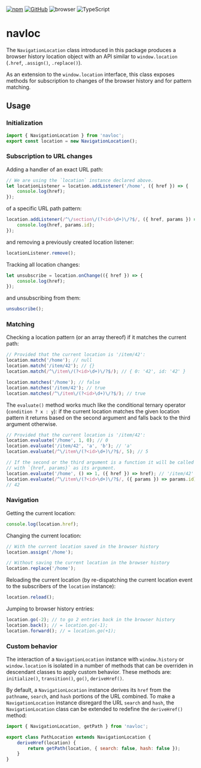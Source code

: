 [![npm](https://img.shields.io/npm/v/navloc?labelColor=royalblue&color=royalblue&style=flat-square)](https://www.npmjs.com/package/navloc) [![GitHub](https://img.shields.io/badge/-GitHub-royalblue?labelColor=royalblue&color=royalblue&style=flat-square&logo=github)](https://github.com/axtk/navloc) ![browser](https://img.shields.io/badge/browser-✓-345?labelColor=345&color=345&style=flat-square) ![TypeScript](https://img.shields.io/badge/TypeScript-✓-345?labelColor=345&color=345&style=flat-square)

# navloc

The `NavigationLocation` class introduced in this package produces a browser history location object with an API similar to `window.location` (`.href`, `.assign()`, `.replace()`).

As an extension to the `window.location` interface, this class exposes methods for subscription to changes of the browser history and for pattern matching.

## Usage

### Initialization

```js
import { NavigationLocation } from 'navloc';
export const location = new NavigationLocation();
```

### Subscription to URL changes

Adding a handler of an exact URL path:

```js
// We are using the `location` instance declared above.
let locationListener = location.addListener('/home', ({ href }) => {
    console.log(href);
});
```

of a specific URL path pattern:

```js
location.addListener(/^\/section\/(?<id>\d+)\/?$/, ({ href, params }) => {
    console.log(href, params.id);
});
```

and removing a previously created location listener:

```js
locationListener.remove();
```

Tracking all location changes:

```js
let unsubscribe = location.onChange(({ href }) => {
    console.log(href);
});
```

and unsubscribing from them:

```js
unsubscribe();
```

### Matching

Checking a location pattern (or an array thereof) if it matches the current path:

```js
// Provided that the current location is '/item/42':
location.match('/home'); // null
location.match('/item/42'); // {}
location.match(/^\/item\/(?<id>\d+)\/?$/); // { 0: '42', id: '42' }

location.matches('/home'); // false
location.matches('/item/42'); // true
location.matches(/^\/item\/(?<id>\d+)\/?$/); // true
```

The `evaluate()` method works much like the conditional ternary operator (`condition ? x : y`): if the current location matches the given location pattern it returns based on the second argument and falls back to the third argument otherwise.

```js
// Provided that the current location is '/item/42':
location.evaluate('/home', 1, 0); // 0
location.evaluate('/item/42', 'a', 'b'); // 'a'
location.evaluate(/^\/item\/(?<id>\d+)\/?$/, 5); // 5

// If the second or the third argument is a function it will be called
// with `{href, params}` as its argument.
location.evaluate('/home', () => 1, ({ href }) => href); // '/item/42'
location.evaluate(/^\/item\/(?<id>\d+)\/?$/, ({ params }) => params.id);
// 42
```

### Navigation

Getting the current location:

```js
console.log(location.href);
```

Changing the current location:

```js
// With the current location saved in the browser history
location.assign('/home');
```

```js
// Without saving the current location in the browser history
location.replace('/home');
```

Reloading the current location (by re-dispatching the current location event to the subscribers of the `location` instance):

```js
location.reload();
```

Jumping to browser history entries:

```js
location.go(-2); // to go 2 entries back in the browser history
location.back(); // = location.go(-1);
location.forward(); // = location.go(+1);
```

### Custom behavior

The interaction of a `NavigationLocation` instance with `window.history` or `window.location` is isolated in a number of methods that can be overriden in descendant classes to apply custom behavior. These methods are: `initialize()`, `transition()`, `go()`, `deriveHref()`.

By default, a `NavigationLocation` instance derives its `href` from the `pathname`, `search`, and `hash` portions of the URL combined. To make a `NavigationLocation` instance disregard the URL `search` and `hash`, the `NavigationLocation` class can be extended to redefine the `deriveHref()` method:

```js
import { NavigationLocation, getPath } from 'navloc';

export class PathLocation extends NavigationLocation {
    deriveHref(location) {
        return getPath(location, { search: false, hash: false });
    }
}
```
